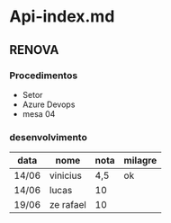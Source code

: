 # Api-index.md
## RENOVA
### Procedimentos
- Setor 
- Azure Devops
- mesa 04


### desenvolvimento

 <!-- ![jornal](foto) -->


data|nome|nota|milagre
---|---|---|---
14/06|vinicius|4,5|ok
14/06| lucas| 10
19/06| ze rafael| 10


<!--![acese meu git](link)-->
